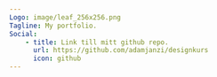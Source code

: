```yaml
---
Logo: image/leaf_256x256.png
Tagline: My portfolio.
Social:
    - title: Link till mitt github repo.
      url: https://github.com/adamjanzi/designkurs
      icon: github
---
```

